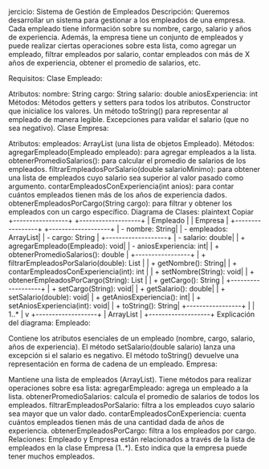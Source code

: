 jercicio: Sistema de Gestión de Empleados
Descripción:
Queremos desarrollar un sistema para gestionar a los empleados de una empresa. Cada empleado tiene información sobre su nombre, cargo, salario y años de experiencia. Además, la empresa tiene un conjunto de empleados y puede realizar ciertas operaciones sobre esta lista, como agregar un empleado, filtrar empleados por salario, contar empleados con más de X años de experiencia, obtener el promedio de salarios, etc.

Requisitos:
Clase Empleado:

Atributos:
nombre: String
cargo: String
salario: double
aniosExperiencia: int
Métodos:
Métodos getters y setters para todos los atributos.
Constructor que inicialice los valores.
Un método toString() para representar al empleado de manera legible.
Excepciones para validar el salario (que no sea negativo).
Clase Empresa:

Atributos:
empleados: ArrayList<Empleado> (una lista de objetos Empleado).
Métodos:
agregarEmpleado(Empleado empleado): para agregar empleados a la lista.
obtenerPromedioSalarios(): para calcular el promedio de salarios de los empleados.
filtrarEmpleadosPorSalario(double salarioMinimo): para obtener una lista de empleados cuyo salario sea superior al valor pasado como argumento.
contarEmpleadosConExperiencia(int anios): para contar cuántos empleados tienen más de los años de experiencia dados.
obtenerEmpleadosPorCargo(String cargo): para filtrar y obtener los empleados con un cargo específico.
Diagrama de Clases:
plaintext
Copiar
          +-----------------+             +-------------------+
          |    Empleado     |             |      Empresa      |
          +-----------------+             +-------------------+
          | - nombre: String|             | - empleados: ArrayList<Empleado>|
          | - cargo: String |             +-------------------+
          | - salario: double|             | + agregarEmpleado(Empleado): void|
          | - aniosExperiencia: int|       | + obtenerPromedioSalarios(): double |
          +-----------------+             | + filtrarEmpleadosPorSalario(double): List<Empleado> |
          | + getNombre(): String|         | + contarEmpleadosConExperiencia(int): int |
          | + setNombre(String): void|     | + obtenerEmpleadosPorCargo(String): List<Empleado> |
          | + getCargo(): String |         +-------------------+
          | + setCargo(String): void|
          | + getSalario(): double|
          | + setSalario(double): void| 
          | + getAniosExperiencia(): int|
          | + setAniosExperiencia(int): void|
          | + toString(): String|
          +-----------------+
                   |
                   | 1..*
                   | 
                   v
          +-------------------+
          |     ArrayList<Empleado>     |
          +-------------------+
Explicación del diagrama:
Empleado:

Contiene los atributos esenciales de un empleado (nombre, cargo, salario, años de experiencia).
El método setSalario(double salario) lanza una excepción si el salario es negativo.
El método toString() devuelve una representación en forma de cadena de un empleado.
Empresa:

Mantiene una lista de empleados (ArrayList<Empleado>).
Tiene métodos para realizar operaciones sobre esa lista:
agregarEmpleado: agrega un empleado a la lista.
obtenerPromedioSalarios: calcula el promedio de salarios de todos los empleados.
filtrarEmpleadosPorSalario: filtra a los empleados cuyo salario sea mayor que un valor dado.
contarEmpleadosConExperiencia: cuenta cuántos empleados tienen más de una cantidad dada de años de experiencia.
obtenerEmpleadosPorCargo: filtra a los empleados por cargo.
Relaciones:
Empleado y Empresa están relacionados a través de la lista de empleados en la clase Empresa (1..*). Esto indica que la empresa puede tener muchos empleados.